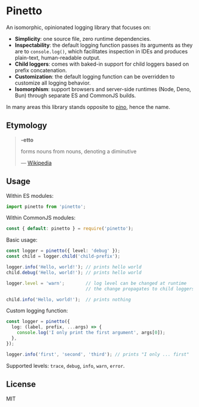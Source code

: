 
# Pinetto

An isomorphic, opinionated logging library that focuses on:

- **Simplicity**: one source file, zero runtime dependencies.
- **Inspectability**: the default logging function passes its arguments as they
  are to `console.log()`, which facilitates inspection in IDEs and produces 
  plain-text, human-readable output.
- **Child loggers**: comes with baked-in support for child loggers based on
  prefix concatenation.
- **Customization**: the default logging function can be overridden to
  customize all logging behavior.
- **Isomorphism**: support browsers and server-side runtimes (Node, Deno, Bun)
  through separate ES and CommonJS builds.

In many areas this library stands opposite to [pino][pino], hence the name.

## Etymology

> **-etto**
>
> forms nouns from nouns, denoting a diminutive
>
> &mdash; [Wikipedia][etto]

## Usage

Within ES modules:

```typescript
import pinetto from 'pinetto';
```

Within CommonJS modules:

```javascript
const { default: pinetto } = require('pinetto');
```

Basic usage:

```typescript
const logger = pinetto({ level: 'debug' });
const child = logger.child('child-prefix');

logger.info('Hello, world!'); // prints hello world
child.debug('Hello, world!'); // prints hello world

logger.level = 'warn';        // log level can be changed at runtime
                              // the change propagates to child loggers

child.info('Hello, world!');  // prints nothing
```

Custom logging function:

```typescript
const logger = pinetto({ 
  log: (label, prefix, ...args) => {
    console.log('I only print the first argument', args[0]);
  }, 
});

logger.info('first', 'second', 'third'); // prints "I only ... first"
```

Supported levels: `trace`, `debug`, `info`, `warn`, `error`.

## License

MIT

[pino]: https://www.npmjs.com/package/pino`
[etto]: https://en.wiktionary.org/wiki/-etto
